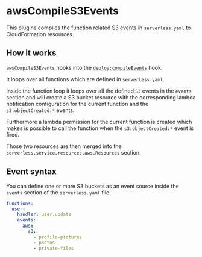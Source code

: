 # awsCompileS3Events

This plugins compiles the function related S3 events in `serverless.yaml` to CloudFormation resources.

## How it works

`awsCompileS3Events` hooks into the [`deploy:compileEvents`](/docs/plugins/core/deploy.md) hook.

It loops over all functions which are defined in `serverless.yaml`.

Inside the function loop it loops over all the defined `S3` events in the `events` section and will create a S3 bucket
resource with the corresponding lambda notification configuration for the current function and the `s3:objectCreated:*`
events.

Furthermore a lambda permission for the current function is created which makes is possible to call the function
when the `s3:objectCreated:*` event is fired.

Those two resources are then merged into the `serverless.service.resources.aws.Resources` section.

## Event syntax

You can define one or more S3 buckets as an event source inside the `events` section of the `serverless.yaml` file:

```yaml
functions:
  user:
    handler: user.update
    events:
      aws:
        s3:
          - profile-pictures
          - photos
          - private-files
```

